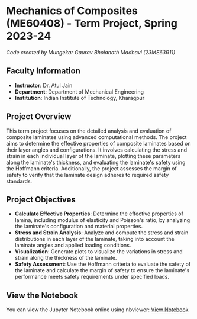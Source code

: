 # Mechanics of Composites (ME60408) - Term Project, Spring 2023-24

*Code created by Mungekar Gaurav Bholanath Madhavi (23ME63R11)*

## Faculty Information
- **Instructor**: Dr. Atul Jain
- **Department**: Department of Mechanical Engineering
- **Institution**: Indian Institute of Technology, Kharagpur

## Project Overview
This term project focuses on the detailed analysis and evaluation of composite laminates using advanced computational methods. The project aims to determine the effective properties of composite laminates based on their layer angles and configurations. It involves calculating the stress and strain in each individual layer of the laminate, plotting these parameters along the laminate's thickness, and evaluating the laminate's safety using the Hoffmann criteria. Additionally, the project assesses the margin of safety to verify that the laminate design adheres to required safety standards.

## Project Objectives
- **Calculate Effective Properties**: Determine the effective properties of lamina, including modulus of elasticity and Poisson's ratio, by analyzing the laminate's configuration and material properties.
- **Stress and Strain Analysis**: Analyze and compute the stress and strain distributions in each layer of the laminate, taking into account the laminate angles and applied loading conditions.
- **Visualization**: Generate plots to visualize the variations in stress and strain along the thickness of the laminate.
- **Safety Assessment**: Use the Hoffmann criteria to evaluate the safety of the laminate and calculate the margin of safety to ensure the laminate's performance meets safety requirements under specified loads.

## View the Notebook
You can view the Jupyter Notebook online using nbviewer: [View Notebook](https://nbviewer.org/github/LastElectron/Analysis-of-Multi-Ply-Laminates-Using-Classical-Lamination-Theory/blob/main/Analysis-of-Multi-Ply-Laminates-Using-Classical-Lamination-Theory.ipynb)
